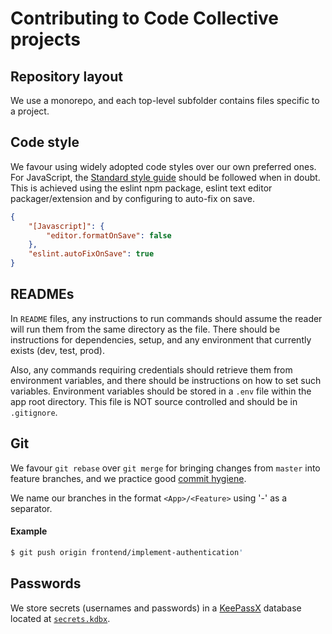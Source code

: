 # Contributing to Code Collective projects

## Repository layout

We use a monorepo, and each top-level subfolder contains files specific to a project.

## Code style

We favour using widely adopted code styles over our own preferred ones. For JavaScript, the [Standard style guide][ssg] should be followed when in doubt. This is achieved using the eslint npm package, eslint text editor packager/extension and by configuring to auto-fix on save.

```json
{
    "[Javascript]": {
		"editor.formatOnSave": false
	},
	"eslint.autoFixOnSave": true
}
```

## READMEs

In `README` files, any instructions to run commands should assume the reader will run them from the same directory as the file. There should be instructions for dependencies, setup, and any environment that currently exists (dev, test, prod).

Also, any commands requiring credentials should retrieve them from environment variables, and there should be instructions on how to set such variables. Environment variables should be stored in a `.env` file within the app root directory. This file is NOT source controlled and should be in `.gitignore`.

## Git

We favour `git rebase` over `git merge` for bringing changes from `master` into feature branches, and we practice good [commit hygiene][ch].

We name our branches in the format `<App>/<Feature>` using '-' as a separator.

#### Example

```bash
$ git push origin frontend/implement-authentication'
```

## Passwords

We store secrets (usernames and passwords) in a [KeePassX][kp] database located at [`secrets.kdbx`][kp].

[ssg]: https://standardjs.com/
[ch]: http://www.ericbmerritt.com/2011/09/21/commit-hygiene-and-git.html
[kp]: https://www.keepassx.org/